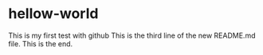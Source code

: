 # hellow-world
This is my first test with github
This is the third line of the new README.md file.
This is the end.
